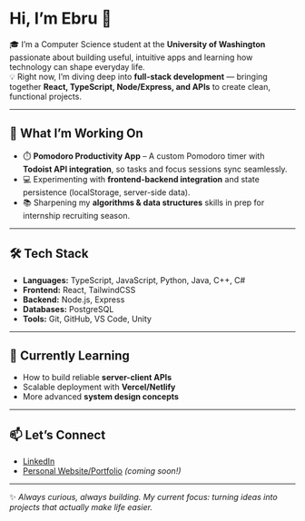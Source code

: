 # Hi, I’m Ebru 👋  

🎓 I’m a Computer Science student at the **University of Washington** passionate about building useful, intuitive apps and learning how technology can shape everyday life.  
💡 Right now, I’m diving deep into **full-stack development** — bringing together **React, TypeScript, Node/Express, and APIs** to create clean, functional projects.  

---

## 🚀 What I’m Working On  
- ⏱️ **Pomodoro Productivity App** – A custom Pomodoro timer with **Todoist API integration**, so tasks and focus sessions sync seamlessly.  
- 💻 Experimenting with **frontend-backend integration** and state persistence (localStorage, server-side data).  
- 📚 Sharpening my **algorithms & data structures** skills in prep for internship recruiting season.  

---

## 🛠️ Tech Stack  
- **Languages:** TypeScript, JavaScript, Python, Java, C++, C#  
- **Frontend:** React, TailwindCSS  
- **Backend:** Node.js, Express  
- **Databases:** PostgreSQL  
- **Tools:** Git, GitHub, VS Code, Unity

---

## 🌱 Currently Learning  
- How to build reliable **server-client APIs**  
- Scalable deployment with **Vercel/Netlify**  
- More advanced **system design concepts**  

---

## 📫 Let’s Connect  
- [LinkedIn](https://www.linkedin.com/in/ebruserce/)  
- [Personal Website/Portfolio](#) *(coming soon!)*  

---

✨ *Always curious, always building. My current focus: turning ideas into projects that actually make life easier.*  
